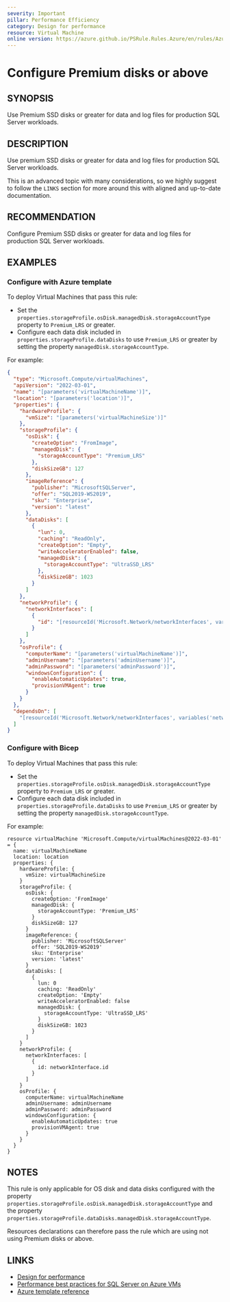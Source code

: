 ```yaml
---
severity: Important
pillar: Performance Efficiency
category: Design for performance
resource: Virtual Machine
online version: https://azure.github.io/PSRule.Rules.Azure/en/rules/Azure.VM.SQLServerDisk/
---
```


# Configure Premium disks or above

## SYNOPSIS

Use Premium SSD disks or greater for data and log files for production SQL Server workloads.

## DESCRIPTION

Use premium SSD disks or greater for data and log files for production SQL Server workloads.

This is an advanced topic with many considerations, so we highly suggest to follow the `LINKS` section for more around this with aligned and up-to-date documentation.

## RECOMMENDATION

Configure Premium SSD disks or greater for data and log files for production SQL Server workloads.

## EXAMPLES

### Configure with Azure template

To deploy Virtual Machines that pass this rule:

- Set the `properties.storageProfile.osDisk.managedDisk.storageAccountType` property to `Premium_LRS` or greater.
- Configure each data disk included in `properties.storageProfile.dataDisks` to use `Premium_LRS` or greater by setting the property `managedDisk.storageAccountType`.

For example:

```json
{
  "type": "Microsoft.Compute/virtualMachines",
  "apiVersion": "2022-03-01",
  "name": "[parameters('virtualMachineName')]",
  "location": "[parameters('location')]",
  "properties": {
    "hardwareProfile": {
      "vmSize": "[parameters('virtualMachineSize')]"
    },
    "storageProfile": {
      "osDisk": {
        "createOption": "FromImage",
        "managedDisk": {
          "storageAccountType": "Premium_LRS"
        },
        "diskSizeGB": 127
      },
      "imageReference": {
        "publisher": "MicrosoftSQLServer",
        "offer": "SQL2019-WS2019",
        "sku": "Enterprise",
        "version": "latest"
      },
      "dataDisks": [
        {
          "lun": 0,
          "caching": "ReadOnly",
          "createOption": "Empty",
          "writeAcceleratorEnabled": false,
          "managedDisk": {
            "storageAccountType": "UltraSSD_LRS"
          },
          "diskSizeGB": 1023
        }
      ]
    },
    "networkProfile": {
      "networkInterfaces": [
        {
          "id": "[resourceId('Microsoft.Network/networkInterfaces', variables('networkInterfaceName'))]"
        }
      ]
    },
    "osProfile": {
      "computerName": "[parameters('virtualMachineName')]",
      "adminUsername": "[parameters('adminUsername')]",
      "adminPassword": "[parameters('adminPassword')]",
      "windowsConfiguration": {
        "enableAutomaticUpdates": true,
        "provisionVMAgent": true
      }
    }
  },
  "dependsOn": [
    "[resourceId('Microsoft.Network/networkInterfaces', variables('networkInterfaceName'))]"
  ]
}
```

### Configure with Bicep

To deploy Virtual Machines that pass this rule:

- Set the `properties.storageProfile.osDisk.managedDisk.storageAccountType` property to `Premium_LRS` or greater.
- Configure each data disk included in `properties.storageProfile.dataDisks` to use `Premium_LRS` or greater by setting the property `managedDisk.storageAccountType`.

For example:

```bicep
resource virtualMachine 'Microsoft.Compute/virtualMachines@2022-03-01' = {
  name: virtualMachineName
  location: location
  properties: {
    hardwareProfile: {
      vmSize: virtualMachineSize
    }
    storageProfile: {
      osDisk: {
        createOption: 'FromImage'
        managedDisk: {
          storageAccountType: 'Premium_LRS'
        }
        diskSizeGB: 127
      }
      imageReference: {
        publisher: 'MicrosoftSQLServer'
        offer: 'SQL2019-WS2019'
        sku: 'Enterprise'
        version: 'latest'
      }
      dataDisks: [
        {
          lun: 0
          caching: 'ReadOnly'
          createOption: 'Empty'
          writeAcceleratorEnabled: false
          managedDisk: {
            storageAccountType: 'UltraSSD_LRS'
          }
          diskSizeGB: 1023
        }
      ]
    }
    networkProfile: {
      networkInterfaces: [
        {
          id: networkInterface.id
        }
      ]
    }
    osProfile: {
      computerName: virtualMachineName
      adminUsername: adminUsername
      adminPassword: adminPassword
      windowsConfiguration: {
        enableAutomaticUpdates: true
        provisionVMAgent: true
      }
    }
  }
}
```

## NOTES

This rule is only applicable for OS disk and data disks configured with the property `properties.storageProfile.osDisk.managedDisk.storageAccountType` and the property `properties.storageProfile.dataDisks.managedDisk.storageAccountType`.

Resources declarations can therefore pass the rule which are using not using Premium disks or above.

## LINKS

- [Design for performance](https://learn.microsoft.com/azure/architecture/framework/scalability/design-checklist)
- [Performance best practices for SQL Server on Azure VMs](https://learn.microsoft.com/azure/azure-sql/virtual-machines/windows/performance-guidelines-best-practices-storage)
- [Azure template reference](https://learn.microsoft.com/azure/templates/microsoft.compute/virtualmachines)
